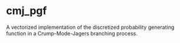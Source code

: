# cmj_pgf
A vectorized implementation of the discretized probability generating function in a Crump-Mode-Jagers branching process.
